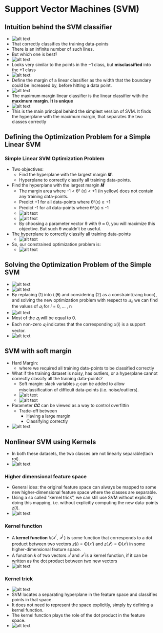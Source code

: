 # Support Vector Machines (SVM)
## Intuition behind the SVM classifier
- ![alt text](image.png)
- That correctly classifies the training data-points
- There is an infinite number of such lines.
- But which one is best?
- ![alt text](image-1.png)
- Looks very similar to the points in the −1 class, but **misclassified** into the +1 class
- ![alt text](image-2.png)
- Define the margin of a linear classifier as the width that the 
boundary could be increased by, before hitting a data point.
- ![alt text](image-3.png)
- The maximum margin linear classifier is the linear classifier with the **maximum margin**. **It is unique**
- ![alt text](image-4.png)
- This is the main principal behind the simplest version of SVM. It finds the hyperplane with the maximum margin, that separates the two classes correctly
## Defining the Optimization Problem for a Simple Linear SVM
### Simple Linear SVM Optimization Problem
- Two objectives:
  * Find the hyperplane with the largest margin 𝑴.
  * Hyperplane to correctly classify all training data-points.
- Find the hyperplane with the largest margin 𝑴
    * The margin area where -1 < θᵀ (𝑥) < +1 (in yellow) does not contain any training data-points.
   * Predict +1 for all data-points where θᵀ(𝑥) ≥ +1
   * Predict -1 for all data-points where θᵀ(x) ≤ -1
   * ![alt text](image-5.png)
   * ![alt text](image-6.png)
   * By choosing a parameter vector θ with θ ≈ 0, you will maximize this objective. But such θ wouldn’t be useful.
- The hyperplane to correctly classify all training data-points
   * ![alt text](image-7.png)
- So, our constrained optimization problem is:
   * ![alt text](image-8.png)
## Solving the Optimization Problem of the Simple SVM
- ![alt text](image-9.png)
- ![alt text](image-10.png)
- By replacing (1) into 𝐿(𝜃) and considering (2) as a constraint(rang buoc), and solving the new optimization problem with respect to $𝛼_𝑖$, we can find the values of $𝛼_𝑖$ for 𝑖 = 0, … , n
- ![alt text](image-11.png)
- Most of the $𝛼_𝑖$ will be equal to 0.
- Each non-zero $𝛼_𝑖$ indicates that the corresponding 𝑥(𝑖) is a support vector.
- ![alt text](image-12.png)

## SVM with soft margin
- Hard Margin:
   - where we required all training data-points to be classified correctly
- What if the training dataset is noisy, has outliers, or a hyperplane cannot correctly classify all the training data-points?
   - Soft margin: slack variables $𝜀_𝑖$ can be added to allow misclassification of difficult data-points (i.e. noise/outliers).
   - ![alt text](image-13.png)
   - ![alt text](image-14.png)
- Parameter 𝑪𝑪 can be viewed as a way to control overfittin
   - Trade-off between
      - Having a large margin
      - Classifying correctly
- ![alt text](image-15.png)
## Nonlinear SVM using Kernels
- In both these datasets, the two classes are not linearly separable(tach roi).
- ![alt text](image-16.png)
### Higher dimensional feature space
- General idea: the original feature space can always be mapped to some new higher-dimensional feature space where the classes are separable.
- Using a so called “kernel trick”, we can still use SVM without explicitly doing
this mapping, i.e. without explicitly computing the new data-points 𝑧(𝑖).
- ![alt text](image-17.png)
### Kernel function
- A **kernel function** 𝑘($𝑥^𝑖$
, $𝑥^j$
) is some function that corresponds to a dot
product between two vectors 𝑧(𝑖) = Φ($𝑥^𝑖$) and 𝑧($𝑥^j$) = Φ($𝑥^j$) in some
higher-dimensional feature space.
- A function 𝑘 of two vectors $𝑥^i$ and $𝑥^𝑗$ is a kernel function, if it can be written as the dot product between two new vectors
- ![alt text](image-18.png)
### Kernel trick
- ![alt text](image-19.png)
- SVM locates a separating hyperplane in the feature space and classifies points in that space.
- It does not need to represent the space explicitly, simply by defining a kernel function.
- The kernel function plays the role of the dot product in the feature space.
- ![alt text](image-20.png)
